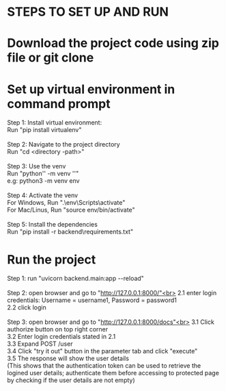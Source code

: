 

# STEPS TO SET UP AND RUN

# Download the project code using zip file or git clone

# Set up virtual environment in command prompt
Step 1: Install virtual environment:<br>
Run "pip install virtualenv"<br>
<br>
Step 2: Navigate to the project directory<br>
Run "cd <directory -path>"<br>
<br>
Step 3: Use the venv<br>
Run "python'<version>' -m venv '<virtual-environment-name>'"<br>
e.g:  python3 -m venv env<br>
<br>
Step 4: Activate the venv<br>
For Windows, Run ".\env\Scripts\activate"<br>
For Mac/Linus, Run "source env/bin/activate"<br>
<br>
Step 5: Install the dependencies<br>
Run "pip install -r backend\requirements.txt"<br>

# Run the project
Step 1: run "uvicorn backend.main:app --reload"<br><br>
Step 2: open browser and go to "http://127.0.0.1:8000/"<br>
2.1 enter login credentials: Username = username1, Password = password1<br>
2.2 click login<br><br>
Step 3: open browser and go to "http://127.0.0.1:8000/docs"<br>
3.1 Click authorize button on top right corner<br>
3.2 Enter login credentials stated in 2.1<br>
3.3 Expand POST /user<br>
3.4 Click "try it out" button in the parameter tab and click "execute"<br>
3.5 The response will show the user details <br>
(This shows that the authentication token can be used to retrieve the logined user details; authenticate them before accessing to protected page by checking if the user details are not empty)<br>




